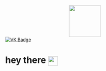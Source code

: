 <div id="header" align="center">
  <img src="https://media.giphy.com/media/StKiS6x698JAl9d6cx/giphy.gif" width="100" align="center"/>
</div>
<div id="badges">
  <a href="https://vk.com/olejjon_123" align="center">
    <img src="https://img.shields.io/badge/VK-blue?style=for-the-badge&logo=VK&logoColor=white" alt="VK Badge" />
  </a>
</div>
<img src="https://komarev.com/ghpvc/?username=olejjon&style=flat-square&color=blue" alt="" align="center"/>
<h1>
  hey there
  <img src="https://media.giphy.com/media/hvRJCLFzcasrR4ia7z/giphy.gif" width="30px" align="center"/>
</h1>
